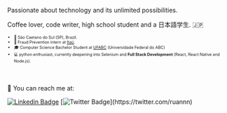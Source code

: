 Passionate about technology and its unlimited possibilities.

Coffee lover, code writer, high school student and a 日本語学生. :jp:

<div style="font-size: 9px">
  
* :round_pushpin: São Caetano do Sul (SP), Brazil. 
* :briefcase: Fraud Prevention intern at <a href="https://www.itau.com.br">Itaú</a>.
* :mortar_board: Computer Science Bachelor Student at <a href="http://www.ufabc.edu.br">UFABC</a> (Universidade Federal do ABC)
* :computer: python enthusiast, currently deepening into Selenium and <b>Full Stack Development</b> (React, React Native and Node.js).
</div>

<br></br>
:email: You can reach me at:

[![Linkedin Badge](https://img.shields.io/badge/-LinkedIn-blue?style=flat-square&logo=Linkedin&logoColor=white&link=https://www.linkedin.com/in/felipefialho)](https://www.linkedin.com/in/ruanrf)
[![Twitter Badge](https://img.shields.io/badge/-Twitter-1ca0f1?style=flat-square&labelColor=1ca0f1&logo=twitter&logoColor=white&link=https://twitter.com/felipefialho_)](https://twitter.com/ruannn)
